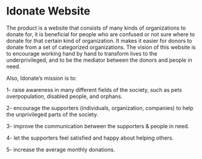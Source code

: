 # Idonate Website
The product is a website that consists of many kinds of organizations to donate for, it is beneficial for people who are confused or not sure where to donate for that certain kind of organization. It makes it easier for donors to donate from a set of categorized organizations. The vision of this website is to encourage working hand by hand to transform lives to the underprivileged, and to be the mediator between the donors and people in need. 

Also, Idonate’s mission is to:

1- raise awareness in many different fields of the society, such as pets overpopulation, disabled people, and orphans.

2- encourage the supporters (individuals, organization, companies) to help the unprivileged parts of the society.

3- improve the communication between the supporters & people in need.

4- let the supporters feel satisfied and happy about helping others.

5- increase the average monthly donations.
